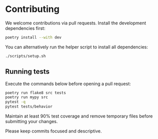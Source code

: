 # Contributing

We welcome contributions via pull requests. Install the development dependencies first:

```bash
poetry install --with dev
```

You can alternatively run the helper script to install all dependencies:

```bash
./scripts/setup.sh
```

## Running tests

Execute the commands below before opening a pull request:

```bash
poetry run flake8 src tests
poetry run mypy src
pytest -q
pytest tests/behavior
```

Maintain at least 90% test coverage and remove temporary files before submitting your changes.

Please keep commits focused and descriptive.
